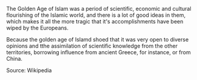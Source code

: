 The Golden Age of Islam was a period of scientific, economic and cultural flourishing of the Islamic world, and there is a lot of good ideas in them, which makes it all the more tragic that it's accomplishments have been wiped by the Europeans. 

Because the golden age of Islamd shoed that it was very open to diverse opinions and tthe assimilation of scientific knowledge from the other territories, borrowing influence from ancient Greece, for instance, or from China. 

Source: Wikipedia